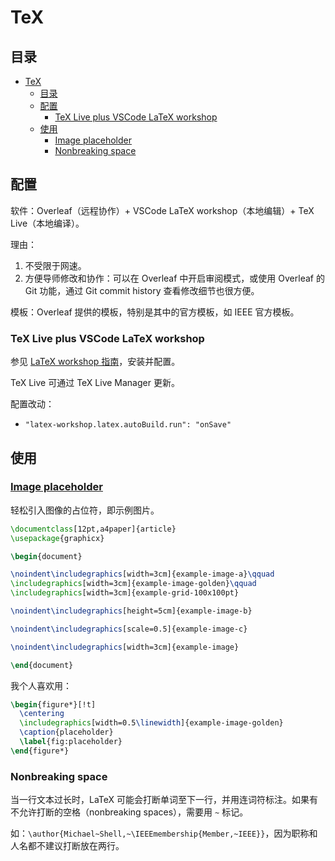 # TeX

## 目录

- [TeX](#tex)
  - [目录](#目录)
  - [配置](#配置)
    - [TeX Live plus VSCode LaTeX workshop](#tex-live-plus-vscode-latex-workshop)
  - [使用](#使用)
    - [Image placeholder](#image-placeholder)
    - [Nonbreaking space](#nonbreaking-space)

## 配置

软件：Overleaf（远程协作）+ VSCode LaTeX workshop（本地编辑）+ TeX Live（本地编译）。

理由：

1. 不受限于网速。
2. 方便导师修改和协作：可以在 Overleaf 中开启审阅模式，或使用 Overleaf 的 Git 功能，通过 Git commit history 查看修改细节也很方便。

模板：Overleaf 提供的模板，特别是其中的官方模板，如 IEEE 官方模板。

### TeX Live plus VSCode LaTeX workshop

参见 [LaTeX workshop 指南](https://zhuanlan.zhihu.com/p/166523064)，安装并配置。

TeX Live 可通过 TeX Live Manager 更新。

配置改动：

- `"latex-workshop.latex.autoBuild.run": "onSave"`

## 使用

### [Image placeholder](https://tex.stackexchange.com/questions/231738/example-images-in-latex/231741#231741)

轻松引入图像的占位符，即示例图片。

```tex
\documentclass[12pt,a4paper]{article}
\usepackage{graphicx}

\begin{document}

\noindent\includegraphics[width=3cm]{example-image-a}\qquad
\includegraphics[width=3cm]{example-image-golden}\qquad
\includegraphics[width=3cm]{example-grid-100x100pt}

\noindent\includegraphics[height=5cm]{example-image-b} 

\noindent\includegraphics[scale=0.5]{example-image-c} 

\noindent\includegraphics[width=3cm]{example-image} 

\end{document}
```

我个人喜欢用：

```tex
\begin{figure*}[!t]
  \centering
  \includegraphics[width=0.5\linewidth]{example-image-golden}
  \caption{placeholder}
  \label{fig:placeholder}
\end{figure*}
```

### Nonbreaking space

当一行文本过长时，LaTeX 可能会打断单词至下一行，并用连词符标注。如果有不允许打断的空格（nonbreaking spaces），需要用 `~` 标记。

如：`\author{Michael~Shell,~\IEEEmembership{Member,~IEEE}}`，因为职称和人名都不建议打断放在两行。
